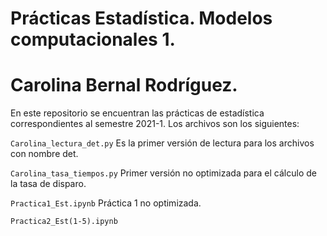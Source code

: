 # Prácticas Estadística. Modelos computacionales 1. 
# Carolina Bernal Rodríguez.

En este repositorio se encuentran las prácticas de estadística correspondientes al semestre 2021-1. Los archivos son los siguientes:

```Carolina_lectura_det.py``` Es la primer versión de lectura para los archivos con nombre det. 

```Carolina_tasa_tiempos.py``` Primer versión no optimizada para el cálculo de la tasa de disparo. 

```Practica1_Est.ipynb``` Práctica 1 no optimizada. 

```Practica2_Est(1-5).ipynb``` 

